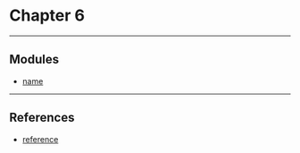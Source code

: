 # Chapter 6

---

## Modules

* [name](./module-name/README.md)

---

## References

* [reference](url)
